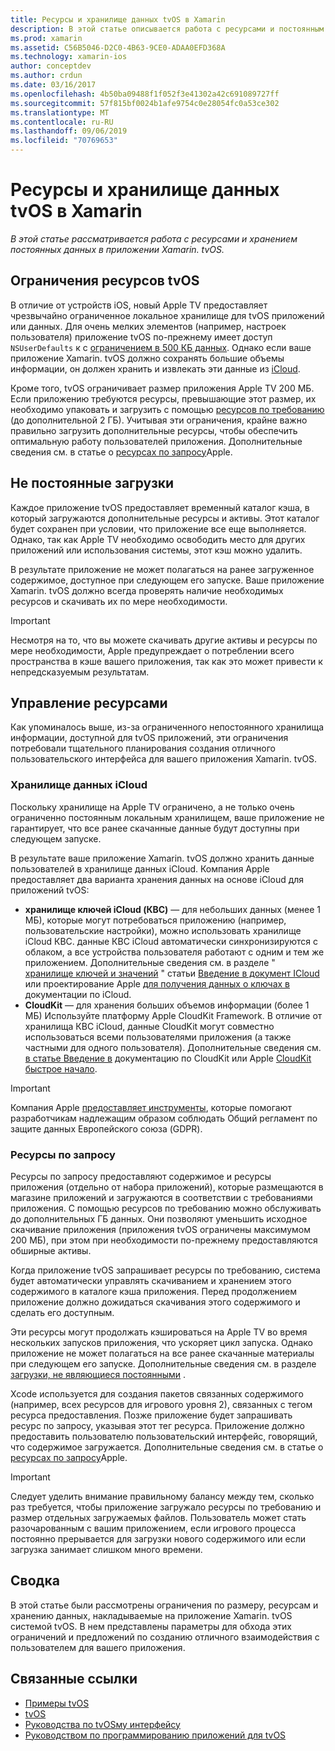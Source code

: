 ```yaml
---
title: Ресурсы и хранилище данных tvOS в Xamarin
description: В этой статье описывается работа с ресурсами и постоянным хранилищем данных в приложении tvOS, созданном с помощью Xamarin. В нем обсуждаются ресурсы хранилища данных iCloud и по запросу.
ms.prod: xamarin
ms.assetid: C56B5046-D2C0-4B63-9CE0-ADAA0EFD368A
ms.technology: xamarin-ios
author: conceptdev
ms.author: crdun
ms.date: 03/16/2017
ms.openlocfilehash: 4b50ba09488f1f052f3e41302a42c691089727ff
ms.sourcegitcommit: 57f815bf0024b1afe9754c0e28054fc0a53ce302
ms.translationtype: MT
ms.contentlocale: ru-RU
ms.lasthandoff: 09/06/2019
ms.locfileid: "70769653"
---
```

# <a name="tvos-resources-and-data-storage-in-xamarin"></a>Ресурсы и хранилище данных tvOS в Xamarin

_В этой статье рассматривается работа с ресурсами и хранением постоянных данных в приложении Xamarin. tvOS._

<a name="tvOS-Resource-Limitations" />

## <a name="tvos-resource-limitations"></a>Ограничения ресурсов tvOS

В отличие от устройств iOS, новый Apple TV предоставляет чрезвычайно ограниченное локальное хранилище для tvOS приложений или данных. Для очень мелких элементов (например, настроек пользователя) приложение tvOS по-прежнему имеет доступ `NSUserDefaults` к с [ограничением в 500 КБ данных](https://forums.developer.apple.com/message/50696#50696). Однако если ваше приложение Xamarin. tvOS должно сохранять большие объемы информации, он должен хранить и извлекать эти данные из [iCloud](#iCloud-Data-Storage).

Кроме того, tvOS ограничивает размер приложения Apple TV 200 МБ. Если приложению требуются ресурсы, превышающие этот размер, их необходимо упаковать и загрузить с помощью [ресурсов по требованию](#On-Demand-Resources) (до дополнительной 2 ГБ). Учитывая эти ограничения, крайне важно правильно загрузить дополнительные ресурсы, чтобы обеспечить оптимальную работу пользователей приложения. Дополнительные сведения см. в статье о [ресурсах по запросу](https://developer.apple.com/library/prerelease/tvos/documentation/FileManagement/Conceptual/On_Demand_Resources_Guide/index.html#//apple_ref/doc/uid/TP40015083)Apple.

<a name="Non-Persistent-Downloads" />

## <a name="non-persistent-downloads"></a>Не постоянные загрузки

Каждое приложение tvOS предоставляет временный каталог кэша, в который загружаются дополнительные ресурсы и активы. Этот каталог будет сохранен при условии, что приложение все еще выполняется. Однако, так как Apple TV необходимо освободить место для других приложений или использования системы, этот кэш можно удалить.

В результате приложение не может полагаться на ранее загруженное содержимое, доступное при следующем его запуске. Ваше приложение Xamarin. tvOS должно всегда проверять наличие необходимых ресурсов и скачивать их по мере необходимости.

> [!IMPORTANT]
> Несмотря на то, что вы можете скачивать другие активы и ресурсы по мере необходимости, Apple предупреждает о потреблении всего пространства в кэше вашего приложения, так как это может привести к непредсказуемым результатам.

<a name="Managing-Resources" />

## <a name="managing-resources"></a>Управление ресурсами

Как упоминалось выше, из-за ограниченного непостоянного хранилища информации, доступной для tvOS приложений, эти ограничения потребовали тщательного планирования создания отличного пользовательского интерфейса для вашего приложения Xamarin. tvOS.

<a name="iCloud-Data-Storage" />

### <a name="icloud-data-storage"></a>Хранилище данных iCloud

Поскольку хранилище на Apple TV ограничено, а не только очень ограниченно постоянным локальным хранилищем, ваше приложение не гарантирует, что все ранее скачанные данные будут доступны при следующем запуске.

В результате ваше приложение Xamarin. tvOS должно хранить данные пользователей в хранилище данных iCloud. Компания Apple предоставляет два варианта хранения данных на основе iCloud для приложений tvOS:

- **хранилище ключей iCloud (КВС)** — для небольших данных (менее 1 МБ), которые могут потребоваться приложению (например, пользовательские настройки), можно использовать хранилище iCloud КВС. данные КВС iCloud автоматически синхронизируются с облаком, а все устройства пользователя работают с одним и тем же приложением. Дополнительные сведения см. в разделе " [хранилище ключей и значений](~/ios/data-cloud/introduction-to-icloud.md) " статьи [Введение в документ ICloud](~/ios/data-cloud/introduction-to-icloud.md) или проектирование Apple [для получения данных о ключах в](https://developer.apple.com/library/prerelease/tvos/documentation/General/Conceptual/iCloudDesignGuide/Chapters/DesigningForKey-ValueDataIniCloud.html#//apple_ref/doc/uid/TP40012094-CH7) документации по iCloud.
- **CloudKit** — для хранения больших объемов информации (более 1 МБ) Используйте платформу Apple CloudKit Framework. В отличие от хранилища КВС iCloud, данные CloudKit могут совместно использоваться всеми пользователями приложения (а также частными для одного пользователя). Дополнительные сведения см. [в статье Введение в](~/ios/data-cloud/intro-to-cloudkit.md) документацию по CloudKit или Apple [CloudKit быстрое начало](https://developer.apple.com/library/prerelease/tvos/documentation/DataManagement/Conceptual/CloudKitQuickStart/Introduction/Introduction.html#//apple_ref/doc/uid/TP40014987).

> [!IMPORTANT]
> Компания Apple [предоставляет инструменты](https://developer.apple.com/support/allowing-users-to-manage-data/), которые помогают разработчикам надлежащим образом соблюдать Общий регламент по защите данных Европейского союза (GDPR).

<a name="On-Demand-Resources" />

### <a name="on-demand-resources"></a>Ресурсы по запросу

Ресурсы по запросу предоставляют содержимое и ресурсы приложения (отдельно от набора приложений), которые размещаются в магазине приложений и загружаются в соответствии с требованиями приложения. С помощью ресурсов по требованию можно обслуживать до дополнительных ГБ данных. Они позволяют уменьшить исходное скачивание приложения (приложения tvOS ограничены максимумом 200 МБ), при этом при необходимости по-прежнему предоставляются обширные активы.

Когда приложение tvOS запрашивает ресурсы по требованию, система будет автоматически управлять скачиванием и хранением этого содержимого в каталоге кэша приложения. Перед продолжением приложение должно дожидаться скачивания этого содержимого и сделать его доступным.

Эти ресурсы могут продолжать кэшироваться на Apple TV во время нескольких запусков приложения, что ускоряет цикл запуска. Однако приложение не может полагаться на все ранее скачанные материалы при следующем его запуске. Дополнительные сведения см. в разделе [загрузки, не являющиеся постоянными](#Non-Persistent-Downloads) .

Xcode используется для создания пакетов связанных содержимого (например, всех ресурсов для игрового уровня 2), связанных с тегом ресурса предоставления. Позже приложение будет запрашивать ресурс по запросу, указывая этот тег ресурса. Приложение должно предоставить пользователю пользовательский интерфейс, говорящий, что содержимое загружается. Дополнительные сведения см. в статье о [ресурсах по запросу](https://developer.apple.com/library/prerelease/tvos/documentation/FileManagement/Conceptual/On_Demand_Resources_Guide/index.html#//apple_ref/doc/uid/TP40015083)Apple.

> [!IMPORTANT]
> Следует уделить внимание правильному балансу между тем, сколько раз требуется, чтобы приложение загружало ресурсы по требованию и размер отдельных загружаемых файлов. Пользователь может стать разочарованным с вашим приложением, если игрового процесса постоянно прерывается для загрузки нового содержимого или если загрузка занимает слишком много времени.

<a name="Summary" />

## <a name="summary"></a>Сводка

В этой статье были рассмотрены ограничения по размеру, ресурсам и хранению данных, накладываемые на приложение Xamarin. tvOS системой tvOS. В нем представлены параметры для обхода этих ограничений и предложений по созданию отличного взаимодействия с пользователем для вашего приложения.

## <a name="related-links"></a>Связанные ссылки

- [Примеры tvOS](https://docs.microsoft.com/samples/browse/?products=xamarin&term=Xamarin.iOS+tvOS)
- [tvOS](https://developer.apple.com/tvos/)
- [Руководства по tvOSму интерфейсу](https://developer.apple.com/tvos/human-interface-guidelines/)
- [Руководством по программированию приложений для tvOS](https://developer.apple.com/library/prerelease/tvos/documentation/General/Conceptual/AppleTV_PG/)
